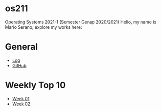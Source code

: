 # os211
Operating Systems 2021-1 (Semester Genap 2020/2021)
Hello, my name is Mario Serano, explore my works here:

# General
* [Log](https://marioserano.github.io/os211/TXT/mylog.txt)
* [GitHub](https://github.com/marioserano/os211)

# Weekly Top 10
* [Week 01](w01)
* [Week 02](w02)
